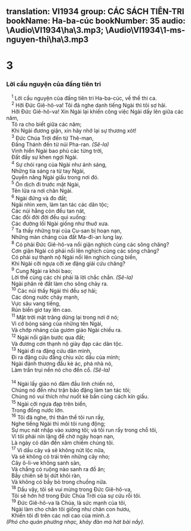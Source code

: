 translation: VI1934
group: CÁC SÁCH TIÊN-TRI
bookName: Ha-ba-cúc 
bookNumber: 35
audio: \Audio\VI1934\ha\3.mp3; \Audio\VI1934\1-ms-nguyen-thi\ha\3.mp3
-------

<div class="title"><h1>3</h1><h3>Lời cầu nguyện của đấng tiên tri</h3></div>
<span class="verse ha_3_1"> <sup>1</sup> Lời cầu nguyện của đấng tiên tri Ha-ba-cúc, về thể thi ca. <br/></span>
<span class="verse ha_3_2"> <sup>2</sup> Hỡi Đức Giê-hô-va! Tôi đã nghe danh tiếng Ngài thì tôi sợ hãi. <br/> Hỡi Đức Giê-hô-va! Xin Ngài lại khiến công việc Ngài dấy lên giữa các năm, <br/> Tỏ ra cho biết giữa các năm; <br/> Khi Ngài đương giận, xin hãy nhớ lại sự thương xót! <br/></span>
<span class="verse ha_3_3"> <sup>3</sup> Đức Chúa Trời đến từ Thê-man, <br/> Đấng Thánh đến từ núi Pha-ran. <em>(Sê-la)</em><br/> Vinh hiển Ngài bao phủ các từng trời, <br/> Đất đầy sự khen ngợi Ngài. <br/></span>
<span class="verse ha_3_4"> <sup>4</sup> Sự chói rạng của Ngài như ánh sáng, <br/> Những tia sáng ra từ tay Ngài, <br/> Quyền năng Ngài giấu trong nơi đó. <br/></span>
<span class="verse ha_3_5"> <sup>5</sup> Ôn dịch đi trước mặt Ngài, <br/> Tên lửa ra nơi chân Ngài. <br/></span>
<span class="verse ha_3_6"> <sup>6</sup> Ngài đứng và đo đất; <br/> Ngài nhìn xem, làm tan tác các dân tộc; <br/> Các núi hằng còn đều tan nát, <br/> Các đồi đời đời đều quì xuống: <br/> Các đường lối Ngài giống như thuở xưa. <br/></span>
<span class="verse ha_3_7"> <sup>7</sup> Ta thấy những trại của Cu-san bị hoạn nạn, <br/> Những màn cháng của đất Ma-đi-an lung lay. <br/></span>
<span class="verse ha_3_8"> <sup>8</sup> Có phải Đức Giê-hô-va nổi giận nghịch cùng các sông chăng? <br/> Cơn giận Ngài có phải nổi lên nghịch cùng các sông chăng? <br/> Có phải sự thạnh nộ Ngài nổi lên nghịch cùng biển, <br/> Khi Ngài cỡi ngựa cỡi xe đặng giải cứu chăng? <br/></span>
<span class="verse ha_3_9"> <sup>9</sup> Cung Ngài ra khỏi bao; <br/> Lời thề cùng các chi phái là lời chắc chắn. <em>(Sê-la)</em><br/> Ngài phân rẽ đất làm cho sông chảy ra. <br/></span>
<span class="verse ha_3_10"> <sup>10</sup> Các núi thấy Ngài thì đều sợ hãi; <br/> Các dòng nước chảy mạnh, <br/> Vực sâu vang tiếng, <br/> Rún biển giơ tay lên cao. <br/></span>
<span class="verse ha_3_11"> <sup>11</sup> Mặt trời mặt trăng dừng lại trong nơi ở nó; <br/> Vì cớ bóng sáng của những tên Ngài, <br/> Và chớp nháng của gươm giáo Ngài chiếu ra. <br/></span>
<span class="verse ha_3_12"> <sup>12</sup> Ngài nổi giận bước qua đất; <br/> Và đương cơn thạnh nộ giày đạp các dân tộc. <br/></span>
<span class="verse ha_3_13"> <sup>13</sup> Ngài đi ra đặng cứu dân mình, <br/> Đi ra đặng cứu đấng chịu xức dầu của mình; <br/> Ngài đánh thương đầu kẻ ác, phá nhà nó, <br/> Làm trần trụi nền nó cho đến cổ. <em>(Sê-la)</em><br/> <br/></span>
<span class="verse ha_3_14"> <sup>14</sup> Ngài lấy giáo nó đâm đầu lính chiến nó, <br/> Chúng nó đến như trận bão đặng làm tan tác tôi; <br/> Chúng nó vui thích như nuốt kẻ bần cùng cách kín giấu. <br/></span>
<span class="verse ha_3_15"> <sup>15</sup> Ngài cỡi ngựa đạp trên biển, <br/> Trong đống nước lớn. <br/></span>
<span class="verse ha_3_16"> <sup>16</sup> Tôi đã nghe, thì thân thể tôi run rẩy, <br/> Nghe tiếng Ngài thì môi tôi rung động; <br/> Sự mục nát nhập vào xương tôi; và tôi run rẩy trong chỗ tôi, <br/> Vì tôi phải nín lặng để chờ ngày hoạn nạn, <br/> Là ngày có dân đến xâm chiếm chúng tôi. <br/></span>
<span class="verse ha_3_17"> <sup>17</sup> Vì dầu cây vả sẽ không nứt lộc nữa, <br/> Và sẽ không có trái trên những cây nho; <br/> Cây ô-li-ve không sanh sản, <br/> Và chẳng có ruộng nào sanh ra đồ ăn; <br/> Bầy chiên sẽ bị dứt khỏi ràn, <br/> Và không có bầy bò trong chuồng nữa. <br/></span>
<span class="verse ha_3_18"> <sup>18</sup> Dầu vậy, tôi sẽ vui mừng trong Đức Giê-hô-va, <br/> Tôi sẽ hớn hở trong Đức Chúa Trời của sự cứu rỗi tôi. <br/></span>
<span class="verse ha_3_19"> <sup>19</sup> Đức Giê-hô-va là Chúa, là sức mạnh của tôi, <br/> Ngài làm cho chân tôi giống như chân con hươu, <br/> Khiến tôi đi trên các nơi cao của mình.<a data-toggle="tooltip" data-placement="bottom" title="2Sa 22:34; Thi 18:33">⚓</a><br/></span>
<div class="title"><i>(Phó cho quản phường nhạc, khảy đàn mà hát bài nầy).</i></div>
